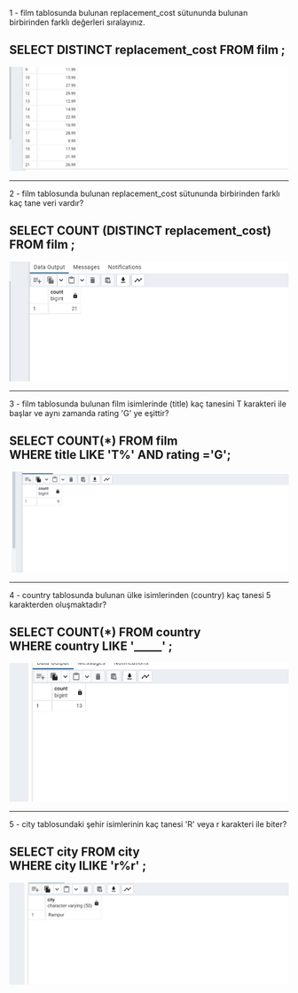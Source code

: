 1 - film tablosunda bulunan replacement_cost sütununda bulunan birbirinden farklı değerleri sıralayınız.

  <h2> SELECT DISTINCT replacement_cost FROM film ; </h2>

![img.png](img.png)

-----------------------
2 - film tablosunda bulunan replacement_cost sütununda birbirinden farklı kaç tane veri vardır?

 <H2> SELECT COUNT (DISTINCT replacement_cost) FROM film ; </H2>

![img_1.png](img_1.png)

----------------------

3 - film tablosunda bulunan film isimlerinde (title) kaç tanesini T karakteri ile başlar ve aynı zamanda rating 'G' ye eşittir?


<H2>SELECT COUNT(*) FROM film <BR>
WHERE title  LIKE 'T%' AND rating ='G';
</H2>

![img_2.png](img_2.png)

---------------------

4 - country tablosunda bulunan ülke isimlerinden (country) kaç tanesi 5 karakterden oluşmaktadır?

<H2> SELECT COUNT(*) FROM country <BR>
WHERE country  LIKE '_____' ; </H2>

![img_3.png](img_3.png)

--------------------------

5 - city tablosundaki şehir isimlerinin kaç tanesi 'R' veya r karakteri ile biter?

<h2> SELECT city FROM city  <br>
WHERE city  ILIKE 'r%r' ; </h2>

![img_4.png](img_4.png)
